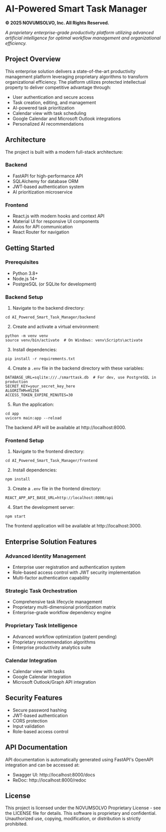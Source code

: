 # AI-Powered Smart Task Manager

**© 2025 NOVUMSOLVO, Inc. All Rights Reserved.**

*A proprietary enterprise-grade productivity platform utilizing advanced artificial intelligence for optimal workflow management and organizational efficiency.*

## Project Overview

This enterprise solution delivers a state-of-the-art productivity management platform leveraging proprietary algorithms to transform organizational efficiency. The platform utilizes protected intellectual property to deliver competitive advantage through:

- User authentication and secure access
- Task creation, editing, and management
- AI-powered task prioritization
- Calendar view with task scheduling
- Google Calendar and Microsoft Outlook integrations
- Personalized AI recommendations

## Architecture

The project is built with a modern full-stack architecture:

### Backend
- FastAPI for high-performance API
- SQLAlchemy for database ORM
- JWT-based authentication system
- AI prioritization microservice

### Frontend
- React.js with modern hooks and context API
- Material UI for responsive UI components
- Axios for API communication
- React Router for navigation

## Getting Started

### Prerequisites

- Python 3.8+
- Node.js 14+
- PostgreSQL (or SQLite for development)

### Backend Setup

1. Navigate to the backend directory:
```
cd AI_Powered_Smart_Task_Manager/backend
```

2. Create and activate a virtual environment:
```
python -m venv venv
source venv/bin/activate  # On Windows: venv\Scripts\activate
```

3. Install dependencies:
```
pip install -r requirements.txt
```

4. Create a `.env` file in the backend directory with these variables:
```
DATABASE_URL=sqlite:///./smarttask.db  # For dev, use PostgreSQL in production
SECRET_KEY=your_secret_key_here
ALGORITHM=HS256
ACCESS_TOKEN_EXPIRE_MINUTES=30
```

5. Run the application:
```
cd app
uvicorn main:app --reload
```

The backend API will be available at http://localhost:8000.

### Frontend Setup

1. Navigate to the frontend directory:
```
cd AI_Powered_Smart_Task_Manager/frontend
```

2. Install dependencies:
```
npm install
```

3. Create a `.env` file in the frontend directory:
```
REACT_APP_API_BASE_URL=http://localhost:8000/api
```

4. Start the development server:
```
npm start
```

The frontend application will be available at http://localhost:3000.

## Enterprise Solution Features

### Advanced Identity Management
- Enterprise user registration and authentication system
- Role-based access control with JWT security implementation
- Multi-factor authentication capability

### Strategic Task Orchestration
- Comprehensive task lifecycle management
- Proprietary multi-dimensional prioritization matrix
- Enterprise-grade workflow dependency engine

### Proprietary Task Intelligence
- Advanced workflow optimization (patent pending)
- Proprietary recommendation algorithms
- Enterprise productivity analytics suite

### Calendar Integration
- Calendar view with tasks
- Google Calendar integration
- Microsoft Outlook/Graph API integration

## Security Features

- Secure password hashing
- JWT-based authentication
- CORS protection
- Input validation
- Role-based access control

## API Documentation

API documentation is automatically generated using FastAPI's OpenAPI integration and can be accessed at:

- Swagger UI: http://localhost:8000/docs
- ReDoc: http://localhost:8000/redoc

## License

This project is licensed under the NOVUMSOLVO Proprietary License - see the LICENSE file for details. This software is proprietary and confidential. Unauthorized use, copying, modification, or distribution is strictly prohibited.
